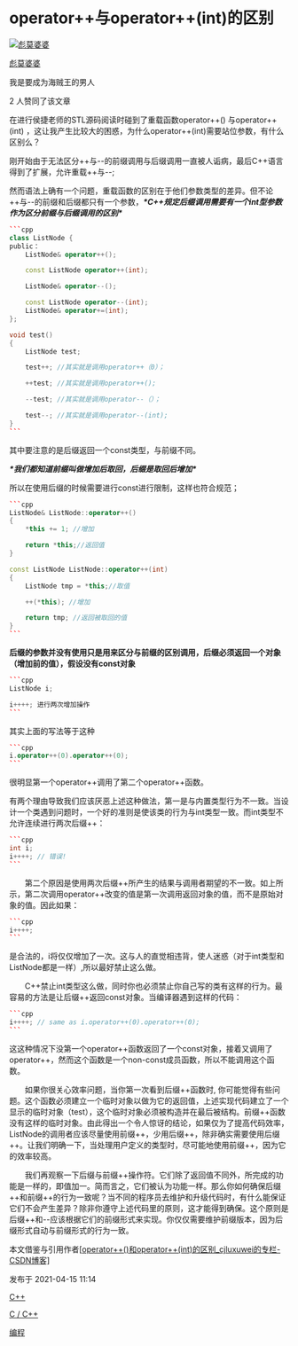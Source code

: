 # operator++与operator++(int)的区别

[![彪莫婆婆](https://picx.zhimg.com/v2-614172245a20b9858588a065c35e47fc_l.jpg?source=32738c0c)](https://www.zhihu.com/people/biao-mo-po-po)

[彪莫婆婆](https://www.zhihu.com/people/biao-mo-po-po)

我是要成为海贼王的男人

2 人赞同了该文章

在进行侯捷老师的STL源码阅读时碰到了重载函数operator++() 与operator++(int) ，这让我产生比较大的困惑，为什么operator++(int)需要站位参数，有什么区别么？

刚开始由于无法区分++与--的前缀调用与后缀调用一直被人诟病，最后C++语言得到了扩展，允许重载++与--;



然而语法上确有一个问题，重载函数的区别在于他们参数类型的差异。但不论++与--的前缀和后缀都只有一个参数，***\*C++规定后缀调用需要有一个int型参数作为区分前缀与后缀调用的区别\****

~~~cpp
```cpp
class ListNode {
public：
	ListNode& operator++();

	const ListNode operator++(int);

	ListNode& operator--();

	const ListNode operator--(int);
	ListNode& operator+=(int);
};

void test()
{
	ListNode test;

	test++; //其实就是调用operator++（0）；

	++test; //其实就是调用operator++();

	--test; //其实就是调用operator--（）；

	test--; //其实就是调用operator--(int);
}
```
~~~



其中要注意的是后缀返回一个const类型，与前缀不同。



***\*我们都知道前缀叫做增加后取回，后缀是取回后增加\****

所以在使用后缀的时候需要进行const进行限制，这样也符合规范；



~~~cpp
```cpp
ListNode& ListNode::operator++()
{
	*this += 1; //增加

	return *this;//返回值
}

const ListNode ListNode::operator++(int)
{
	ListNode tmp = *this;//取值

	++(*this); //增加

	return tmp; //返回被取回的值
}
```
~~~



**后缀的参数并没有使用只是用来区分与前缀的区别调用，后缀必须返回一个对象（增加前的值），假设没有const对象**



~~~cpp
```cpp
ListNode i;

i++++; 进行两次增加操作
```
~~~



其实上面的写法等于这种

~~~cpp
```cpp
i.operator++(0).operator++(0);
```
~~~



很明显第一个operator++调用了第二个operator++函数。



有两个理由导致我们应该厌恶上述这种做法，第一是与内置类型行为不一致。当设计一个类遇到问题时，一个好的准则是使该类的行为与int类型一致。而int类型不允许连续进行两次后缀++：



~~~cpp
```cpp
int i;
i++++; // 错误!
```
~~~



　　第二个原因是使用两次后缀++所产生的结果与调用者期望的不一致。如上所示，第二次调用operator++改变的值是第一次调用返回对象的值，而不是原始对象的值。因此如果：



~~~cpp
```cpp
i++++;
```
~~~



是合法的，i将仅仅增加了一次。这与人的直觉相违背，使人迷惑（对于int类型和ListNode都是一样）,所以最好禁止这么做。



　　C++禁止int类型这么做，同时你也必须禁止你自己写的类有这样的行为。最容易的方法是让后缀++返回const对象。当编译器遇到这样的代码：



~~~cpp
```cpp
i++++; // same as i.operator++(0).operator++(0);
```
~~~



这这种情况下没第一个operator++函数返回了一个const对象，接着又调用了operator++，然而这个函数是一个non-const成员函数，所以不能调用这个函数。





　　如果你很关心效率问题，当你第一次看到后缀++函数时, 你可能觉得有些问题。这个函数必须建立一个临时对象以做为它的返回值，上述实现代码建立了一个显示的临时对象（test），这个临时对象必须被构造并在最后被结构。前缀++函数没有这样的临时对象。由此得出一个令人惊讶的结论，如果仅为了提高代码效率，ListNode的调用者应该尽量使用前缀++，少用后缀++，除非确实需要使用后缀++。让我们明确一下，当处理用户定义的类型时，尽可能地使用前缀++，因为它的效率较高。



　　我们再观察一下后缀与前缀++操作符。它们除了返回值不同外，所完成的功能是一样的，即值加一。简而言之，它们被认为功能一样。那么你如何确保后缀++和前缀++的行为一致呢？当不同的程序员去维护和升级代码时，有什么能保证它们不会产生差异？除非你遵守上述代码里的原则，这才能得到确保。这个原则是后缀++和--应该根据它们的前缀形式来实现。你仅仅需要维护前缀版本，因为后缀形式自动与前缀形式的行为一致。





本文借鉴与引用作者[[operator++()和operator++(int)的区别_cjluxuwei的专栏-CSDN博客\]](https://link.zhihu.com/?target=https%3A//blog.csdn.net/cjluxuwei/article/details/41810867%3Futm_medium%3Ddistribute.pc_relevant.none-task-blog-baidujs_title-1%26spm%3D1001.2101.3001.4242)



发布于 2021-04-15 11:14

[C++](https://www.zhihu.com/topic/19584970)

[C / C++](https://www.zhihu.com/topic/19601705)

[编程](https://www.zhihu.com/topic/19554298)